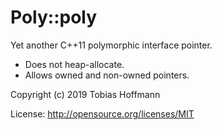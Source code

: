 Poly::poly
==========

Yet another C++11 polymorphic interface pointer.

* Does not heap-allocate.
* Allows owned and non-owned pointers.

Copyright (c) 2019 Tobias Hoffmann

License: http://opensource.org/licenses/MIT

